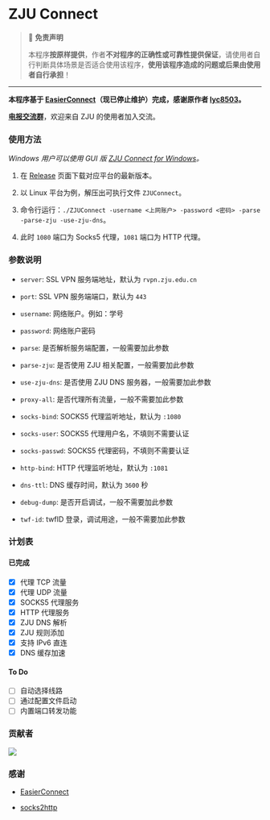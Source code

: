 # ZJU Connect

> 🚫 **免责声明**
> 
> 本程序**按原样提供**，作者**不对程序的正确性或可靠性提供保证**，请使用者自行判断具体场景是否适合使用该程序，**使用该程序造成的问题或后果由使用者自行承担**！

---

**本程序基于 [EasierConnect](https://github.com/lyc8503/EasierConnect)（现已停止维护）完成，感谢原作者 [lyc8503](https://github.com/lyc8503)。**

**[电报交流群](https://t.me/zjuers)**，欢迎来自 ZJU 的使用者加入交流。

### 使用方法

*Windows 用户可以使用 GUI 版 [ZJU Connect for Windows](https://github.com/Mythologyli/ZJU-Connect-for-Windows)。*

1. 在 [Release](https://github.com/Mythologyli/ZJU-Connect/releases) 页面下载对应平台的最新版本。

2. 以 Linux 平台为例，解压出可执行文件 `ZJUConnect`。

3. 命令行运行：`./ZJUConnect -username <上网账户> -password <密码> -parse -parse-zju -use-zju-dns`。

4. 此时 `1080` 端口为 Socks5 代理，`1081` 端口为 HTTP 代理。

### 参数说明

+ `server`: SSL VPN 服务端地址，默认为 `rvpn.zju.edu.cn`

+ `port`: SSL VPN 服务端端口，默认为 `443`

+ `username`: 网络账户。例如：学号

+ `password`: 网络账户密码

+ `parse`: 是否解析服务端配置，一般需要加此参数

+ `parse-zju`: 是否使用 ZJU 相关配置，一般需要加此参数

+ `use-zju-dns`: 是否使用 ZJU DNS 服务器，一般需要加此参数

+ `proxy-all`: 是否代理所有流量，一般不需要加此参数

+ `socks-bind`: SOCKS5 代理监听地址，默认为 `:1080`

+ `socks-user`: SOCKS5 代理用户名，不填则不需要认证

+ `socks-passwd`: SOCKS5 代理密码，不填则不需要认证

+ `http-bind`: HTTP 代理监听地址，默认为 `:1081`

+ `dns-ttl`: DNS 缓存时间，默认为 `3600` 秒

+ `debug-dump`: 是否开启调试，一般不需要加此参数

+ `twf-id`: twfID 登录，调试用途，一般不需要加此参数

### 计划表

#### 已完成

- [x] 代理 TCP 流量
- [x] 代理 UDP 流量
- [x] SOCKS5 代理服务
- [x] HTTP 代理服务
- [x] ZJU DNS 解析
- [x] ZJU 规则添加
- [x] 支持 IPv6 直连
- [x] DNS 缓存加速

#### To Do

- [ ] 自动选择线路
- [ ] 通过配置文件启动
- [ ] 内置端口转发功能

### 贡献者

<a href="https://github.com/Mythologyli/ZJU-Connect/graphs/contributors">
  <img src="https://contrib.rocks/image?repo=Mythologyli/ZJU-Connect" />
</a>

### 感谢

+ [EasierConnect](https://github.com/lyc8503/EasierConnect)

+ [socks2http](https://github.com/zenhack/socks2http)